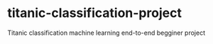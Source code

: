 # titanic-classification-project
Titanic classification machine learning end-to-end begginer project
